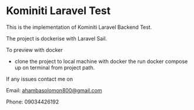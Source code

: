 
# Kominiti Laravel Test

This is the implementation of Kominiti Laravel Backend Test.

The project is dockerise with Laravel Sail.

To preview with docker
*  clone the project to local machine with docker the run docker compose up on terminal from project path.

If any issues contact me on

Email: ahambasolomon800@gmail.com

Phone: 09034426192
